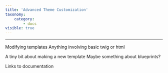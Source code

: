 ```yaml
---
title: 'Advanced Theme Customization'
taxonomy:
    category:
        - docs
visible: true
---
```


---

Modifying templates
Anything involving basic twig or html

A tiny bit about making a new template
Maybe something about blueprints?

Links to documentation